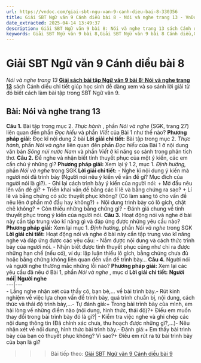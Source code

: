```yaml
---
url: https://vndoc.com/giai-sbt-ngu-van-9-canh-dieu-bai-8-330356
title: Giải SBT Ngữ văn 9 Cánh diều bài 8 - Nói và nghe trang 13 - VnDoc.com
date_extracted: 2025-04-14 13:49:37
description: Giải SBT Ngữ văn 9 bài 8: Nói và nghe trang 13 sách Cánh diều có đáp án chi tiết cho các bạn cùng tham khảo.
keywords: Giải SBT Ngữ văn 9 bài 8,Giải SBT Ngữ văn 9 bài 8 Cánh diều,Giải sách bài tập Ngữ văn CD lớp 9,Ngữ văn lớp 9 Cánh diều,giải bài tập ngữ văn lớp 9,bài Nói và nghe trang 13,giải SBT ngữ văn 9 CD trang 13
---
```


# Giải SBT Ngữ văn 9 Cánh diều bài 8
 _Nói và nghe trang 13_
**[Giải sách bài tập Ngữ văn 9 bài 8: Nói và nghe trang 13](<https://vndoc.com/giai-sbt-ngu-van-9-canh-dieu-bai-8-330356>)** sách Cánh diều chi tiết giúp học sinh dễ dàng xem và so sánh lời giải từ đó biết cách làm bài tập trong SBT Ngữ văn 9.
## Bài: Nói và nghe trang 13
**Câu 1.** Bài tập trong mục 2. _Thực hành_ , phần _Nói và nghe_ \(SGK, trang 27\) liên quan đến phần _Đọc hiểu_ và phần _Viết_ của Bài 1 như thế nào?
**Phương pháp giải:**
Đọc kĩ nội dung 2 bài
**Lời giải chi tiết:**
Bài tập trong mục 2. _Thực hành,_ phần _Nói và nghe_ liên quan đến phần _Đọc hiểu_ của Bài 1 ở nội dung văn bản _Sông núi nước Nam_ và phần _Viết_ ở kĩ năng so sánh trong phân tích thơ.
**Câu 2.** Để nghe và nhận biết tính thuyết phục của một ý kiến, các em cần chú ý những gì?
**Phương pháp giải:**
Xem lại ý 1.2, mục 1. _Định hướng,_ phần _Nói và nghe_ trong SGK
**Lời giải chi tiết:**
\- Nghe kĩ nội dung ý kiến mà người nói đã trình bày \(Người nói nêu ý kiến về vấn đề gì? Mục đích của người nói là gì?\).
\- Ghi lại cách trình bày ý kiến của người nói:
\+ Mở đầu nêu lên vấn đề gì?
\+ Triển khai vấn đề bằng các lí lẽ và bằng chứng ra sao?
\+ Lí lẽ và bằng chứng có sức thuyết phục không? \(Có làm sáng tỏ cho vấn đề nêu lên ở phần mở đầu hay không?\)
\+ Nội dung trình bày có lô gích, chặt chẽ không?
\+ Còn thiếu những bằng chứng gì?
\- Đánh giá chung về tính thuyết phục trong ý kiến của người nói.
**Câu 3.** Hoạt động nói và nghe ở bài này cần tập trung vào kĩ năng gì và đáp ứng được những yêu cầu nào?
**Phương pháp giải:**
Xem lại mục 1. _Định hướng,_ phần _Nói và nghe_ trong SGK
**Lời giải chi tiết:**
Hoạt động nói và nghe ở bài này cần tập trung vào kĩ năng nghe và đáp ứng được các yêu cầu:
\- Nắm được nội dung và cách thức trình bày của người nói.
\- Nhận biết được tính thuyết phục cũng như chỉ ra được những hạn chế \(nếu có\), ví dụ: lập luận thiếu lô gích, bằng chứng chưa đủ hoặc bằng chứng không liên quan đến vấn đề trình bày…
**Câu 4.** Người nói và người nghe thường mắc những lỗi nào?
**Phương pháp giải:**
Xem lại các yêu cầu đã nêu ở Bài 1, phần _Nói và nghe_ , mục d
**Lời giải chi tiết:**
**Người nói**| **Người nghe**  
---|---  
\- Lắng nghe nhận xét của thầy cô, bạn bè,… về bài trình bày.\- Rút kinh nghiệm về việc lựa chọn vấn đề trình bày, quá trình chuẩn bị, nội dung, cách thức và thái độ trình bày,…\- Tự đánh giá:\+ Trong bài trình bày của mình, em hài lòng về những điểm nào \(nội dung, hình thức, thái độ\)?\+ Điều em muốn thay đổi trong bài trình bày đó là gì?| \- Kiểm tra việc nghe và ghi chép các nội dung thông tin \(Đã chính xác chưa, thu hoạch được những gì?,…\)\- Nêu nhận xét về nội dung, hình thức bài trình bày.\- Đánh giá:\+ Em thấy bài trình bày của bạn có thuyết phục không? Vì sao?\+ Điều em rút ra từ bài trình bày của bạn là gì?  
>>> Bài tiếp theo: [Giải SBT Ngữ văn 9 Cánh diều bài 9](<https://vndoc.com/giai-sbt-ngu-van-9-canh-dieu-bai-9-330363>)
